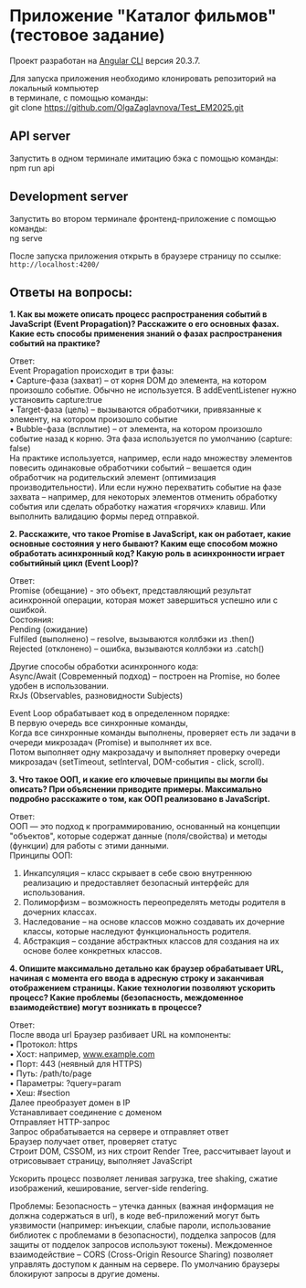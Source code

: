 # Приложение "Каталог фильмов" (тестовое задание)

Проект разработан на [Angular CLI](https://github.com/angular/angular-cli) версия 20.3.7.<br>

Для запуска приложения необходимо клонировать репозиторий на локальный компьютер<br>
в терминале, с помощью команды:<br>
git clone https://github.com/OlgaZaglavnova/Test_EM2025.git

## API server
Запустить в одном терминале имитацию бэка с помощью команды:<br>
npm run api

## Development server

Запустить во втором терминале фронтенд-приложение с помощью команды:<br>
ng serve

После запуска приложения открыть в браузере страницу по ссылке:<br>
 `http://localhost:4200/`

## Ответы на вопросы:
<b>1. Как вы можете описать процесс распространения событий в JavaScript (Event Propagation)? Расскажите о его основных фазах.
Какие есть способы применения знаний о фазах распространения событий на практике?</b>

Ответ: <br>
Event Propagation происходит в три фазы: <br>
•	Capture-фаза (захват) – от корня DOM до элемента, на котором произошло событие. Обычно не используется. В addEventListener нужно установить capture:true<br>
•	Target-фаза (цель) – вызываются обработчики, привязанные к элементу, на котором произошло событие<br>
•	Bubble-фаза (всплытие) – от элемента, на котором произошло событие назад к корню. Эта фаза используется по умолчанию (capture: false)<br>
На практике используется, например, если надо множеству элементов повесить одинаковые обработчики событий – вешается один обработчик на родительский элемент (оптимизация производительности). Или если нужно перехватить событие на фазе захвата – например, для некоторых элементов отменить обработку события или сделать обработку нажатия «горячих» клавиш. Или выполнить валидацию формы перед отправкой.

<b>2. Расскажите, что такое Promise в JavaScript, как он работает, какие основные состояния у него бывают? Каким еще способом можно обработать асинхронный код? Какую роль в асинхронности играет событийный цикл (Event Loop)?</b>

Ответ:<br>
Promise (обещание) - это объект, представляющий результат асинхронной операции, которая может завершиться успешно или с ошибкой.<br>
Состояния:<br>
Pending (ожидание)<br>
Fulfiled (выполнено) – resolve, вызываются коллбэки из .then()<br>
Rejected (отклонено) – ошибка, вызываются коллбэки из .catch()<br>

Другие способы обработки асинхронного кода:<br>
Async/Await (Современный подход) – построен на Promise, но более удобен в использовании.<br>
RxJs (Observables, разновидности Subjects)<br>

Event Loop обрабатывает код в определенном порядке:<br>
В первую очередь все синхронные команды,<br>
Когда все синхронные команды выполнены, проверяет есть ли задачи в очереди микрозадач (Promise) и выполняет их все.<br>
Потом выполняет одну макрозадачу и выполняет проверку очереди микрозадач (setTimeout, setInterval, DOM-события - click, scroll).

<b>3. Что такое ООП, и какие его ключевые принципы вы могли бы описать? При объяснении приводите примеры. Максимально подробно расскажите о том, как ООП реализовано в JavaScript.</b>

Ответ:<br>
ООП — это подход к программированию, основанный на концепции "объектов", которые содержат данные (поля/свойства) и методы (функции) для работы с этими данными.<br>
Принципы ООП:<br>
1)	Инкапсуляция – класс скрывает в себе свою внутреннюю реализацию и предоставляет безопасный интерфейс для использования.<br>
2)	Полиморфизм – возможность переопределять методы родителя в дочерних классах.<br>
3)	Наследование – на основе классов  можно создавать их дочерние классы, которые наследуют функциональность родителя.<br>
4)	Абстракция – создание абстрактных классов для создания на их основе более конкретных классов.<br>

<b>4. Опишите максимально детально как браузер обрабатывает URL, начиная с момента его ввода в адресную строку и заканчивая отображением страницы. Какие технологии позволяют ускорить процесс? Какие проблемы (безопасность, междоменное взаимодействие) могут возникать в процессе?</b>

Ответ:<br>
После ввода url Браузер разбивает URL на компоненты:<br>
•	Протокол: https<br>
•	Хост: например, www.example.com<br>
•	Порт: 443 (неявный для HTTPS)<br>
•	Путь: /path/to/page<br>
•	Параметры: ?query=param<br>
•	Хеш: #section<br>
Далее преобразует домен в IP<br>
Устанавливает соединение с доменом <br>
Отправляет HTTP-запрос<br>
Запрос обрабатывается на сервере и отправляет ответ<br>
Браузер получает ответ, проверяет статус<br>
Строит DOM, CSSOM, из них строит Render Tree, рассчитывает layout и отрисовывает страницу, выполняет JavaScript<br>

Ускорить процесс позволяет ленивая загрузка, tree shaking, сжатие изображений, кеширование, server-side rendering.<br>

Проблемы:
Безопасность – утечка данных (важная информация не должна содержаться в url), в коде веб-приложений могут быть уязвимости (например: инъекции, слабые пароли, использование библиотек с проблемами в безопасности), подделка запросов (для защиты от подделок запросов используют токены).
Междоменное взаимодействие – CORS (Cross-Origin Resource Sharing) позволяет управлять доступом к данным на сервере. По умолчанию браузеры блокируют запросы в другие домены.
